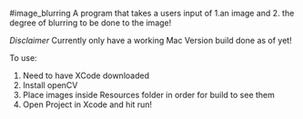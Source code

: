#image_blurring
A program that takes a users input of 1.an image and 2. the degree of blurring to be done to the image!

*Disclaimer*
Currently only have a working Mac Version build done as of yet!

To use:
1. Need to have XCode downloaded
2. Install openCV 
3. Place images inside Resources folder in order for build to see them
4. Open Project in Xcode and hit run!
